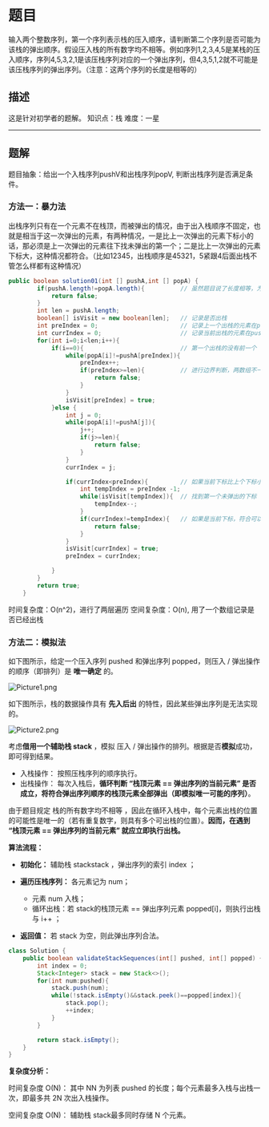 # 题目

输入两个整数序列，第一个序列表示栈的压入顺序，请判断第二个序列是否可能为该栈的弹出顺序。假设压入栈的所有数字均不相等。例如序列1,2,3,4,5是某栈的压入顺序，序列4,5,3,2,1是该压栈序列对应的一个弹出序列，但4,3,5,1,2就不可能是该压栈序列的弹出序列。（注意：这两个序列的长度是相等的）



## 描述

这是针对初学者的题解。
知识点：栈
难度：一星

------

## 题解

题目抽象：给出一个入栈序列pushV和出栈序列popV, 判断出栈序列是否满足条件。

### 方法一：暴力法

出栈序列只有在一个元素不在栈顶，而被弹出的情况，由于出入栈顺序不固定，也就是相当于这一次弹出的元素，有两种情况，一是比上一次弹出的元素下标小的话，那必须是上一次弹出的元素往下找未弹出的第一个；二是比上一次弹出的元素下标大，这种情况都符合。（比如12345，出栈顺序是45321，5紧跟4后面出栈不管怎么样都有这种情况）

```java
public boolean solution01(int [] pushA,int [] popA) {
        if(pushA.length!=popA.length){		 	// 虽然题目说了长度相等，为了健壮性还是进行了判断
            return false;
        }
        int len = pushA.length;
        boolean[] isVisit = new boolean[len];	// 记录是否出栈
        int preIndex = 0;						// 记录上一个出栈的元素在pushA数组的下标
        int currIndex = 0;						// 记录当前出栈的元素在pushA数组的下标
        for(int i=0;i<len;i++){
            if(i==0){							// 第一个出栈的没有前一个
                while(popA[i]!=pushA[preIndex]){
                    preIndex++;
                    if(preIndex>=len){			// 进行边界判断，两数组不一定满足模拟同一个栈，如{1}和{2}
                        return false;
                    }
                }
                isVisit[preIndex] = true;
            }else {
                int j = 0;
                while(popA[i]!=pushA[j]){
                    j++;
                    if(j>=len){
                        return false;
                    }
                }
                currIndex = j;

                if(currIndex<preIndex){			// 如果当前下标比上个下标小，进行判断
                    int tempIndex = preIndex -1;
                    while(isVisit[tempIndex]){	// 找到第一个未弹出的下标
                        tempIndex--;
                    }
                    if(currIndex!=tempIndex){	// 如果是当前下标，符合可以弹出，如果不是则不满足栈的规则
                        return false;
                    }
                }
                isVisit[currIndex] = true;
                preIndex = currIndex;

            }
        }
        return true;
    }
```

时间复杂度：O(n^2)，进行了两层遍历
空间复杂度：O(n), 用了一个数组记录是否已经出栈





### 方法二：模拟法

如下图所示，给定一个压入序列 pushed 和弹出序列 popped，则压入 / 弹出操作的顺序（即排列）是 **唯一确定** 的。

![Picture1.png](https://gitee.com/zero049/MyNoteImages/raw/master/c880f045c03a8e03b7908b2d49b658a9a32ba8f5d40cb19da62db32c7eb58830-Picture1.png)

如下图所示，栈的数据操作具有 **先入后出** 的特性，因此某些弹出序列是无法实现的。

![Picture2.png](https://gitee.com/zero049/MyNoteImages/raw/master/4397f5b44038603d70568147824877cacdaa76cef22371c2c80ff55f915092fd-Picture2.png)

考虑**借用一个辅助栈 stack** ，模拟 压入 / 弹出操作的排列。根据是否**模拟**成功，即可得到结果。

- 入栈操作： 按照压栈序列的顺序执行。
- 出栈操作： 每次入栈后，**循环判断 “栈顶元素 == 弹出序列的当前元素” 是否成立，将符合弹出序列顺序的栈顶元素全部弹出（即模拟唯一可能的序列）**。

由于题目规定 栈的所有数字均不相等 ，因此在循环入栈中，每个元素出栈的位置的可能性是唯一的（若有重复数字，则具有多个可出栈的位置）。**因而，在遇到 “栈顶元素 == 弹出序列的当前元素” 就应立即执行出栈。**



**算法流程：**

- **初始化：** 辅助栈 stackstack ，弹出序列的索引 index ；

- **遍历压栈序列：** 各元素记为 num；
  - 元素 num 入栈；
  - 循环出栈：若 stack的栈顶元素 == 弹出序列元素 popped[i]，则执行出栈与 i++ ；
- **返回值：** 若 stack 为空，则此弹出序列合法。



```java
class Solution {
    public boolean validateStackSequences(int[] pushed, int[] popped) {
        int index = 0;
        Stack<Integer> stack = new Stack<>();
        for(int num:pushed){
            stack.push(num);
            while(!stack.isEmpty()&&stack.peek()==popped[index]){
                stack.pop();
                ++index;
            }
        }

        return stack.isEmpty();
    }
}
```



**复杂度分析：**

时间复杂度 O(N)： 其中 NN 为列表 pushed 的长度；每个元素最多入栈与出栈一次，即最多共 2N 次出入栈操作。

空间复杂度 O(N)： 辅助栈 stack最多同时存储 N 个元素。

